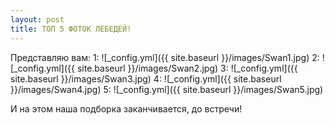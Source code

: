 ```yaml
---
layout: post
title: ТОП 5 ФОТОК ЛЕБЕДЕЙ!
---
```


Представляю вам:
1:
![_config.yml]({{ site.baseurl }}/images/Swan1.jpg)
2:
![_config.yml]({{ site.baseurl }}/images/Swan2.jpg)
3:
![_config.yml]({{ site.baseurl }}/images/Swan3.jpg)
4:
![_config.yml]({{ site.baseurl }}/images/Swan4.jpg)
5:
![_config.yml]({{ site.baseurl }}/images/Swan5.jpg)

И на этом наша подборка заканчивается, до встречи!
